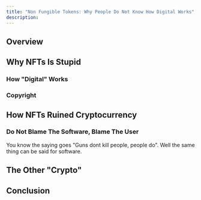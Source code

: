 ```yaml
---
title: "Non Fungible Tokens: Why People Do Not Know How Digital Works"
description:
---
```


## Overview

## Why NFTs Is Stupid

### How "Digital" Works

### Copyright

## How NFTs Ruined Cryptocurrency

### Do Not Blame The Software, Blame The User

You know the saying goes "Guns dont kill people, people do". Well the
same thing can be said for software.

## The Other "Crypto"

## Conclusion
